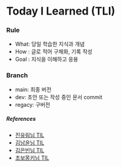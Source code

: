 # Today I Learned (TLI)
### Rule
- What: 당일 학습한 지식과 개념
- How : 글로 적어 구체화, 기록 작성
- Goal : 지식을 이해하고 응용

### Branch
 - main: 최종 버전
 - dev: 초안 또는 작성 중인 문서 commit
 - regacy: 구버전

##### References
- [진유림님 TIL](https://github.com/milooy/TIL)
- [김남윤님 TIL](https://github.com/cheese10yun/TIL)
- [김은빈님 TIL](https://github.com/rlaisqls/TIL)
- [초보몽키님 TIL](https://wayhome25.github.io/)
